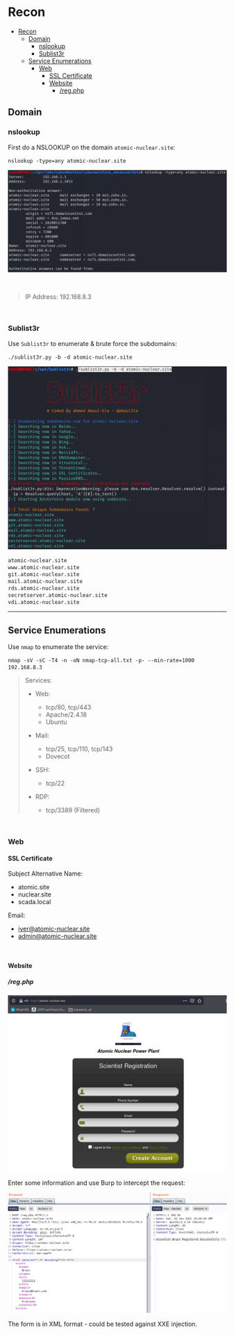 # Recon

- [Recon](#recon)
  - [Domain](#domain)
    - [nslookup](#nslookup)
    - [Sublist3r](#sublist3r)
  - [Service Enumerations](#service-enumerations)
    - [Web](#web)
      - [SSL Certificate](#ssl-certificate)
      - [Website](#website)
        - [/reg.php](#regphp)

## Domain

### nslookup
First do a NSLOOKUP on the domain `atomic-nuclear.site`:

```
nslookup -type=any atomic-nuclear.site
```

![picture 3](images/b839ed2a34e49d5b8ea9541c1e5e984e03ac0885900cb3f11fbfe598b6ecac73.png)  

<br/>

> IP Address:
192.168.8.3
<br/>

### Sublist3r

Use `Sublist3r` to enumerate & brute force the subdomains:

```
./sublist3r.py -b -d atomic-nuclear.site
```

![picture 95](images/8d7e690e09989eb10946ec495915dff994ead6c85194f3d687c1433d9650ca5f.png)  

```
atomic-nuclear.site
www.atomic-nuclear.site
git.atomic-nuclear.site
mail.atomic-nuclear.site
rds.atomic-nuclear.site
secretserver.atomic-nuclear.site
vdi.atomic-nuclear.site
```

---

## Service Enumerations
Use `nmap` to enumerate the service:
```
nmap -sV -sC -T4 -n -oN nmap-tcp-all.txt -p- --min-rate=1000 192.168.8.3
```


> Services:
> 
> - Web:
>   - tcp/80, tcp/443
>   - Apache/2.4.18
>   - Ubuntu
> 
> - Mail:
>   - tcp/25, tcp/110, tcp/143
>   - Dovecot
> 
> - SSH:
>   - tcp/22
> 
> - RDP:
>   - tcp/3389 (Filtered)

<br/>

### Web
#### SSL Certificate
Subject Alternative Name:

* atomic.site
* nuclear.site
* scada.local

Email:

* iyer@atomic-nuclear.site
* admin@atomic-nuclear.site

<br/>

#### Website

##### /reg.php

![picture 4](images/1cd6786d49db82c3c2c8282e2f98bc80d69ec1459c9c5802b9cd3f480c895565.png)  


Enter some information and use Burp to intercept the request:

![picture 5](images/9317040eeed9a48ea64754ae7ab1e5f5b95b877bd50bbb48126ee26b172eb7f7.png)  


The form is in XML format - could be tested against XXE injection.